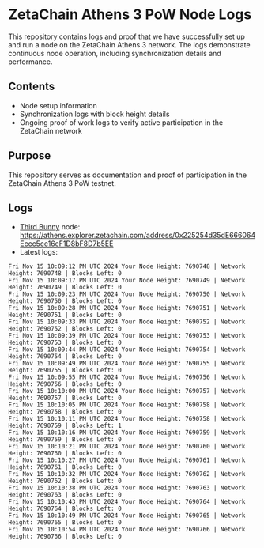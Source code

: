 # ZetaChain Athens 3 PoW Node Logs
This repository contains logs and proof that we have successfully set up and run a node on the ZetaChain Athens 3 network. The logs demonstrate continuous node operation, including synchronization details and performance.

## Contents
- Node setup information
- Synchronization logs with block height details
- Ongoing proof of work logs to verify active participation in the ZetaChain network

## Purpose
This repository serves as documentation and proof of participation in the ZetaChain Athens 3 PoW testnet.

## Logs

- [Third Bunny](https://thirdbunny.xyz/) node: https://athens.explorer.zetachain.com/address/0x225254d35dE666064Eccc5ce16eF1D8bF8D7b5EE
- Latest logs:
```
Fri Nov 15 10:09:12 PM UTC 2024 Your Node Height: 7690748 | Network Height: 7690748 | Blocks Left: 0
Fri Nov 15 10:09:17 PM UTC 2024 Your Node Height: 7690749 | Network Height: 7690749 | Blocks Left: 0
Fri Nov 15 10:09:23 PM UTC 2024 Your Node Height: 7690750 | Network Height: 7690750 | Blocks Left: 0
Fri Nov 15 10:09:28 PM UTC 2024 Your Node Height: 7690751 | Network Height: 7690751 | Blocks Left: 0
Fri Nov 15 10:09:33 PM UTC 2024 Your Node Height: 7690752 | Network Height: 7690752 | Blocks Left: 0
Fri Nov 15 10:09:39 PM UTC 2024 Your Node Height: 7690753 | Network Height: 7690753 | Blocks Left: 0
Fri Nov 15 10:09:44 PM UTC 2024 Your Node Height: 7690754 | Network Height: 7690754 | Blocks Left: 0
Fri Nov 15 10:09:49 PM UTC 2024 Your Node Height: 7690755 | Network Height: 7690755 | Blocks Left: 0
Fri Nov 15 10:09:55 PM UTC 2024 Your Node Height: 7690756 | Network Height: 7690756 | Blocks Left: 0
Fri Nov 15 10:10:00 PM UTC 2024 Your Node Height: 7690757 | Network Height: 7690757 | Blocks Left: 0
Fri Nov 15 10:10:05 PM UTC 2024 Your Node Height: 7690758 | Network Height: 7690758 | Blocks Left: 0
Fri Nov 15 10:10:11 PM UTC 2024 Your Node Height: 7690758 | Network Height: 7690759 | Blocks Left: 1
Fri Nov 15 10:10:16 PM UTC 2024 Your Node Height: 7690759 | Network Height: 7690759 | Blocks Left: 0
Fri Nov 15 10:10:21 PM UTC 2024 Your Node Height: 7690760 | Network Height: 7690760 | Blocks Left: 0
Fri Nov 15 10:10:27 PM UTC 2024 Your Node Height: 7690761 | Network Height: 7690761 | Blocks Left: 0
Fri Nov 15 10:10:32 PM UTC 2024 Your Node Height: 7690762 | Network Height: 7690762 | Blocks Left: 0
Fri Nov 15 10:10:38 PM UTC 2024 Your Node Height: 7690763 | Network Height: 7690763 | Blocks Left: 0
Fri Nov 15 10:10:43 PM UTC 2024 Your Node Height: 7690764 | Network Height: 7690764 | Blocks Left: 0
Fri Nov 15 10:10:49 PM UTC 2024 Your Node Height: 7690765 | Network Height: 7690765 | Blocks Left: 0
Fri Nov 15 10:10:54 PM UTC 2024 Your Node Height: 7690766 | Network Height: 7690766 | Blocks Left: 0
```
